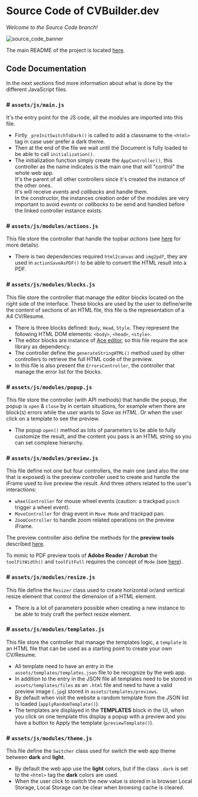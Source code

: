# Source Code of CVBuilder.dev

_Welcome to the Source Code branch!_

![source_code_banner](https://user-images.githubusercontent.com/17025808/172051639-1dca3c55-7a5a-44eb-87e3-c365621edb8d.jpg)


The main README of the project is located [here](https://github.com/BenSouchet/cvbuilder.dev).

## Code Documentation
In the next sections find more information about what is done by the different JavaScript files.

### # `assets/js/main.js`
It's the entry point for the JS code, all the modules are imported into this file.
- Firtly `_preInitSwitchToDark()` is called to add a classname to the `<html>` tag in case user prefer a dark theme.
- Then at the end of the file we wait until the Document is fully loaded to be able to call `initialization()`.
- The initialization function simply create the `AppController()`, this controller as the name indicates is the main one that will "control" the whole web app.  
It's the parent of all other controllers since it's created the instance of the other ones.  
It's will receive _events_ and _callbacks_ and handle them.  
In the constructor, the instances creation order of the modules are very important to avoid _events_ or _callbacks_ to be send and handled before the linked controller instance exists.

### # `assets/js/modules/actions.js`
This file store the controller that handle the topbar _actions_ (see [here](https://github.com/BenSouchet/cvbuilder.dev#usage--information) for more details).
- There is two dependencies required `html2canvas` and `img2pdf`, they are used in `actionSaveAsPDF()` to be able to convert the HTML result into a PDF.

### # `assets/js/modules/blocks.js`
This file store the controller that manage the editor blocks located on the right side of the interface. These blocks are used by the user to define/write the content of sections of an HTML file, this file is the representation of a A4 CV/Resume.
- There is three blocks defined: `Body`, `Head`, `Style`. They represent the following HTML DOM elements: `<body>`, `<head>`, `<style>`.
- The editor blocks are instance of [Ace editor](https://github.com/ajaxorg/ace), so this file require the ace library as dependency.
- The controller define the `generateStringHTML()` method used by other controllers to retrieve the full HTML code of the preview.
- In this file is also present the `ErrorsController`, the controller that manage the error list for the blocks.

### # `assets/js/modules/popup.js`
This file store the controller (with API methods) that handle the popup, the popup is `open` & `close` by in certain situations, for example when there are block(s) errors while the user wants to _Save as HTML_. Or when the user click on a template to see the preview.
- The popup `open()` method as lots of parameters to be able to fully customize the result, and the content you pass is an HTML string so you can set complexe hierarchy.

### # `assets/js/modules/preview.js`
This file define not one but four controllers, the main one (and also the one that is exposed) is the preview controller used to create and handle the iFrame used to live preview the result. And three others related to the user's interactions:
- `wheelController` for mouse wheel events (caution: a trackpad `pinch` trigger a wheel event).
- `MoveController` for drag event in `Move Mode` and trackpad pan.
- `ZoomController` to handle zoom related operations on the preview iFrame.

The preview controller also define the methods for the **preview tools** described [here](https://github.com/BenSouchet/cvbuilder.dev#usage--information).

To mimic to PDF preview tools of **Adobe Reader / Acrobat** the `toolFitWidth()` and `toolFitFull` requires the concept of `Mode` (see [here](https://github.com/BenSouchet/cvbuilder.dev/blob/58a8d46d8f64726a738bc2a7cbf42c83a40e8105/assets/js/modules/preview.js#L12)).

### # `assets/js/modules/resize.js`
This file define the `Resizer` class used to create horizontal or/and vertical resize element that control the dimension of a HTML element.
- There is a lot of parameters possible when creating a new instance to be able to truly craft the perfect resize element.

### # `assets/js/modules/templates.js`
This file store the controller that manage the templates logic, a `template` is an HTML file that can be used as a starting point to create your own CV/Resume.
- All template need to have an entry in the `assets/templates/templates.json` file to be recognize by the web app.
- In addition to the entry in the JSON file all templates need to be stored in `assets/templates/files` as an `.html` file and need to have a valid preview image (`.jpg`) stored in `assets/templates/previews`.
- By default when visit the website a random template from the JSON list is loaded (`applyRandomTemplate()`).
- The templates are displayed in the **TEMPLATES** block in the UI, when you click on one template this display a popup with a preview and you have a button to Apply the template (`previewTemplate()`).

### # `assets/js/modules/theme.js`
This file define the `Switcher` class used for switch the web app theme between **dark** and **light**.
- By default the web app use the **light** colors, but if the class `.dark` is set to the `<html>` tag the **dark** colors are used.
- When the user click to switch the new value is stored in is browser Local Storage, Local Storage can be clear when browsing cache is cleared.

